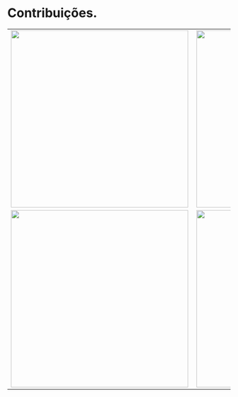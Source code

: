 # Contribuições.
<center>
<table>
  <tr>
      <td><img width="400px" align="left" src="(https://github-readme-stats.vercel.app/api/top-langs/?username=equeirozdenoronha&layout=compact?theme=tokyonight" /></td>
      <td><img width="400px" align="left" src="https://github-readme-stats.vercel.app/api?username=equeirozdenoronha&theme=tokyonight" /></td>
  </tr>  
    <tr>
      <td><img width="400px" align="left" src="https://github-readme-stats.vercel.app/api/pin/?username=equeirozdenoronha&repo=olympic_numbers&theme=tokyonight" /></td>
      <td><img width="400px" align="left" src="https://github-readme-stats.vercel.app/api/pin/?username=equeirozdenoronha&repo=organizer_betina&theme=tokyonight" /></td>
  </tr>  
</table>
</center>
